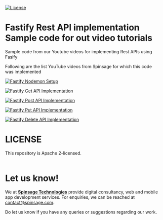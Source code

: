 [![License](https://img.shields.io/badge/License-Apache%202.0-blue.svg)](https://opensource.org/licenses/Apache-2.0)

# Fastify Rest API implementation Sample code for out video tutorials
Sample code from our Youtube videos for implementing Rest APIs using Fasify

Following are the list YouTube videos from Spinsage for which this code was implemented

[![Fastify Nodemon Setup](https://img.youtube.com/vi/L-hhP92MNRk/0.jpg)](https://youtu.be/L-hhP92MNRk "How to setup Fastify with Nodemon for NodeJS Web and API Development")

[![Fastify Get API Implementation](https://img.youtube.com/vi/oq_u0wgOI7E/0.jpg)](https://youtu.be/oq_u0wgOI7E "How to process GET requests using Fastify for REST APIs")

[![Fastify Post API Implementation](https://img.youtube.com/vi/uO5q6PGnOTg/0.jpg)](https://youtu.be/uO5q6PGnOTg "How to process POST requests using Fastify for REST APIs")

[![Fastify Put API Implementation](https://img.youtube.com/vi/Y4N95L6UW44/0.jpg)](https://youtu.be/Y4N95L6UW44 "How to process PUT requests using Fastify for REST APIs")

[![Fastify Delete API Implementation](https://img.youtube.com/vi/ZMFO7iM-ZWM/0.jpg)](https://youtu.be/ZMFO7iM-ZWM "How to process DELETE requests using Fastify for REST APIs")


# LICENSE
This repository is Apache 2-licensed.
<br><br>

# Let us know!
We at [**Spinsage Technologies**](https://www.spinsage.com/) provide digital consultancy, web and mobile app development services. For enquiries, we can be reached at contact@spinsage.com. 

Do let us know if you have any queries or suggestions regarding our work.
